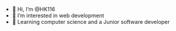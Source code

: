 - 👋 Hi, I’m @HK116
- 👀 I’m interested in web development
- 🌱 Learning computer science and a Junior software developer 


<!---
HK116/HK116 is a ✨ special ✨ repository because its `README.md` (this file) appears on your GitHub profile.
You can click the Preview link to take a look at your changes.
--->
